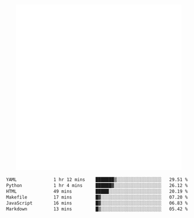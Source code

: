 <div align="center">
    <a href="https://konst.fish">
        <img src="https://raw.githubusercontent.com/konstfish/konstfish/master/fish.svg" alt="Logo" width="450"/>
    </a>
</div>

<!--START_SECTION:waka-->

```text
YAML              1 hr 12 mins    ███████▒░░░░░░░░░░░░░░░░░   29.51 %
Python            1 hr 4 mins     ██████▓░░░░░░░░░░░░░░░░░░   26.12 %
HTML              49 mins         █████░░░░░░░░░░░░░░░░░░░░   20.19 %
Makefile          17 mins         █▓░░░░░░░░░░░░░░░░░░░░░░░   07.20 %
JavaScript        16 mins         █▓░░░░░░░░░░░░░░░░░░░░░░░   06.83 %
Markdown          13 mins         █▒░░░░░░░░░░░░░░░░░░░░░░░   05.42 %
```

<!--END_SECTION:waka-->
